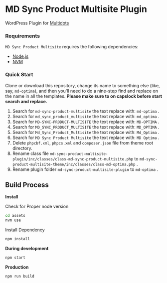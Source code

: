 # MD Sync Product Multisite Plugin

WordPress Plugin for [Multidots](https://www.multidots.com/)

### Requirements

`MD Sync Product Multisite` requires the following dependencies:

- [Node.js](https://nodejs.org/)
- [NVM](https://wptraining.md10x.com/lessons/install-nvm/) 

### Quick Start

Clone or download this repository, change its name to something else (like, say, `md-optima`), and then you'll need to do a nine-step find and replace on the name in all the templates. **Please make sure to on capslock before start search and replace.**

1. Search for `md-sync-product-multisite` the text replace with: `md-optima` .
2. Search for `md_sync_product_multisite` the text replace with: `md_optima` .
3. Search for `MD-SYNC-PRODUCT-MULTISITE` the text replace with: `MD-OPTIMA` .
4. Search for `MD_SYNC_PRODUCT_MULTISITE` the text replace with: `MD_OPTIMA` .
5. Search for `Md_Sync_Product_Multisite` the text replace with: `Md_Optima` .
6. Search for `MD Sync Product Multisite` the text replace with: `MD Optima` .
7. Delete `phpcbf.xml`, `phpcs.xml` and `composer.json` file from theme root directory.
8. Rename class file `md-sync-product-multisite-plugin/inc/classes/class-md-sync-product-multisite.php` to `md-sync-product-multisite-theme/inc/classes/class-md-optima.php` .
9. Rename plugin folder `md-sync-product-multisite-plugin` to `md-optima` .


## Build Process

**Install**

Check for Proper node version

```bash
cd assets
nvm use
```

Install Dependency

```bash
npm install
```

**During development**

```bash
npm start
```

**Production**

```bash
npm run build
```